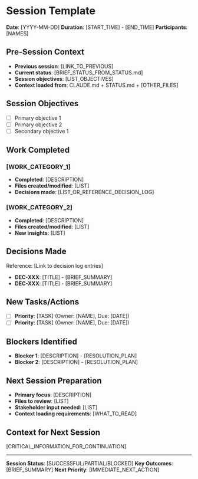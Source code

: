 # Session Template
**Date**: [YYYY-MM-DD]
**Duration**: [START_TIME] - [END_TIME]
**Participants**: [NAMES]

## Pre-Session Context
- **Previous session**: [LINK_TO_PREVIOUS]
- **Current status**: [BRIEF_STATUS_FROM_STATUS.md]
- **Session objectives**: [LIST_OBJECTIVES]
- **Context loaded from**: CLAUDE.md + STATUS.md + [OTHER_FILES]

## Session Objectives
- [ ] Primary objective 1
- [ ] Primary objective 2
- [ ] Secondary objective 1

## Work Completed
### [WORK_CATEGORY_1]
- **Completed**: [DESCRIPTION]
- **Files created/modified**: [LIST]
- **Decisions made**: [LIST_OR_REFERENCE_DECISION_LOG]

### [WORK_CATEGORY_2]
- **Completed**: [DESCRIPTION]
- **Files created/modified**: [LIST]
- **New insights**: [LIST]

## Decisions Made
Reference: [Link to decision log entries]
- **DEC-XXX**: [TITLE] - [BRIEF_SUMMARY]
- **DEC-XXX**: [TITLE] - [BRIEF_SUMMARY]

## New Tasks/Actions
- [ ] **Priority**: [TASK] (Owner: [NAME], Due: [DATE])
- [ ] **Priority**: [TASK] (Owner: [NAME], Due: [DATE])

## Blockers Identified
- **Blocker 1**: [DESCRIPTION] - [RESOLUTION_PLAN]
- **Blocker 2**: [DESCRIPTION] - [RESOLUTION_PLAN]

## Next Session Preparation
- **Primary focus**: [DESCRIPTION]
- **Files to review**: [LIST]
- **Stakeholder input needed**: [LIST]
- **Context loading requirements**: [WHAT_TO_READ]

## Context for Next Session
[CRITICAL_INFORMATION_FOR_CONTINUATION]

---
**Session Status**: [SUCCESSFUL/PARTIAL/BLOCKED]
**Key Outcomes**: [BRIEF_SUMMARY]
**Next Priority**: [IMMEDIATE_NEXT_ACTION]